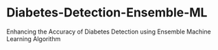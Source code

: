 # Diabetes-Detection-Ensemble-ML
Enhancing the Accuracy of Diabetes Detection using Ensemble Machine Learning Algorithm
